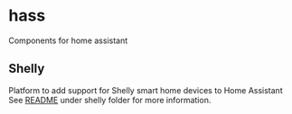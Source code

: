 # hass
Components for home assistant
## Shelly
Platform to add support for Shelly smart home devices to Home Assistant
See [README](shelly/README.md) under shelly folder for more information.
